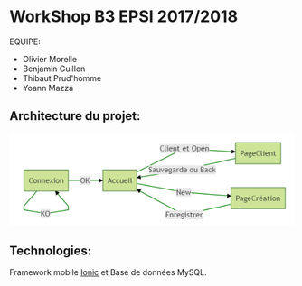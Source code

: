# WorkShop B3 EPSI 2017/2018

EQUIPE:

- Olivier Morelle
- Benjamin Guillon
- Thibaut Prud'homme
- Yoann Mazza

## Architecture du projet:
<!--
```mermaid
graph LR
 Connexion-- OK -- > Accueil;
Accueil-- Client et Open -- > PageClient;
Connexion-- KO -- > Connexion;
PageClient-- Sauvegarde ou Back -- > Accueil;
Accueil-- "New" -- > PageCréation;
PageCréation-- Enregistrer -- > Accueil


```
-->
![CaptureUML](/assets/CaptureUML.PNG)
## Technologies:

Framework mobile [Ionic](https://ionicframework.com/) et Base de données MySQL.
